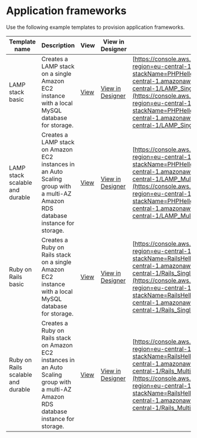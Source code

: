 # Application frameworks<a name="sample-templates-appframeworks-eu-central-1"></a>

Use the following example templates to provision application frameworks\.

| Template name                      | Description                                                                                                                                | View                                                                                                               | View in Designer                                                                                                                                                                                                           | Launch                                                                                                                                                                                                                                                                                                                                                                                                                                                                                 |
| ---------------------------------- | ------------------------------------------------------------------------------------------------------------------------------------------ | ------------------------------------------------------------------------------------------------------------------ | -------------------------------------------------------------------------------------------------------------------------------------------------------------------------------------------------------------------------- | -------------------------------------------------------------------------------------------------------------------------------------------------------------------------------------------------------------------------------------------------------------------------------------------------------------------------------------------------------------------------------------------------------------------------------------------------------------------------------------- |
| LAMP stack basic                   | Creates a LAMP stack on a single Amazon EC2 instance with a local MySQL database for storage\.                                             | [View](https://s3.eu-central-1.amazonaws.com/cloudformation-templates-eu-central-1/LAMP_Single_Instance.template)  | [View in Designer](https://console.aws.amazon.com/cloudformation/designer/home?region=eu-central-1&templateURL=https://s3.eu-central-1.amazonaws.com/cloudformation-templates-eu-central-1/LAMP_Single_Instance.template)  | [https://console.aws.amazon.com/cloudformation/home?region=eu-central-1#/stacks/new?stackName=PHPHelloWorldSample&templateURL=https://s3.eu-central-1.amazonaws.com/cloudformation-templates-eu-central-1/LAMP_Single_Instance.template](https://console.aws.amazon.com/cloudformation/home?region=eu-central-1#/stacks/new?stackName=PHPHelloWorldSample&templateURL=https://s3.eu-central-1.amazonaws.com/cloudformation-templates-eu-central-1/LAMP_Single_Instance.template)       |
| LAMP stack scalable and durable    | Creates a LAMP stack on Amazon EC2 instances in an Auto Scaling group with a multi\-AZ Amazon RDS database instance for storage\.          | [View](https://s3.eu-central-1.amazonaws.com/cloudformation-templates-eu-central-1/LAMP_Multi_AZ.template)         | [View in Designer](https://console.aws.amazon.com/cloudformation/designer/home?region=eu-central-1&templateURL=https://s3.eu-central-1.amazonaws.com/cloudformation-templates-eu-central-1/LAMP_Multi_AZ.template)         | [https://console.aws.amazon.com/cloudformation/home?region=eu-central-1#/stacks/new?stackName=PHPHelloWorldSample&templateURL=https://s3.eu-central-1.amazonaws.com/cloudformation-templates-eu-central-1/LAMP_Multi_AZ.template](https://console.aws.amazon.com/cloudformation/home?region=eu-central-1#/stacks/new?stackName=PHPHelloWorldSample&templateURL=https://s3.eu-central-1.amazonaws.com/cloudformation-templates-eu-central-1/LAMP_Multi_AZ.template)                     |
| Ruby on Rails basic                | Creates a Ruby on Rails stack on a single Amazon EC2 instance with a local MySQL database for storage\.                                    | [View](https://s3.eu-central-1.amazonaws.com/cloudformation-templates-eu-central-1/Rails_Single_Instance.template) | [View in Designer](https://console.aws.amazon.com/cloudformation/designer/home?region=eu-central-1&templateURL=https://s3.eu-central-1.amazonaws.com/cloudformation-templates-eu-central-1/Rails_Single_Instance.template) | [https://console.aws.amazon.com/cloudformation/home?region=eu-central-1#/stacks/new?stackName=RailsHelloWorldSample&templateURL=https://s3.eu-central-1.amazonaws.com/cloudformation-templates-eu-central-1/Rails_Single_Instance.template](https://console.aws.amazon.com/cloudformation/home?region=eu-central-1#/stacks/new?stackName=RailsHelloWorldSample&templateURL=https://s3.eu-central-1.amazonaws.com/cloudformation-templates-eu-central-1/Rails_Single_Instance.template) |
| Ruby on Rails scalable and durable | Creates a Ruby on Rails stack on Amazon EC2 instances in an Auto Scaling group with a multi\-AZ Amazon RDS database instance for storage\. | [View](https://s3.eu-central-1.amazonaws.com/cloudformation-templates-eu-central-1/Rails_Multi_AZ.template)        | [View in Designer](https://console.aws.amazon.com/cloudformation/designer/home?region=eu-central-1&templateURL=https://s3.eu-central-1.amazonaws.com/cloudformation-templates-eu-central-1/Rails_Multi_AZ.template)        | [https://console.aws.amazon.com/cloudformation/home?region=eu-central-1#/stacks/new?stackName=RailsHelloWorldSample&templateURL=https://s3.eu-central-1.amazonaws.com/cloudformation-templates-eu-central-1/Rails_Multi_AZ.template](https://console.aws.amazon.com/cloudformation/home?region=eu-central-1#/stacks/new?stackName=RailsHelloWorldSample&templateURL=https://s3.eu-central-1.amazonaws.com/cloudformation-templates-eu-central-1/Rails_Multi_AZ.template)               |
